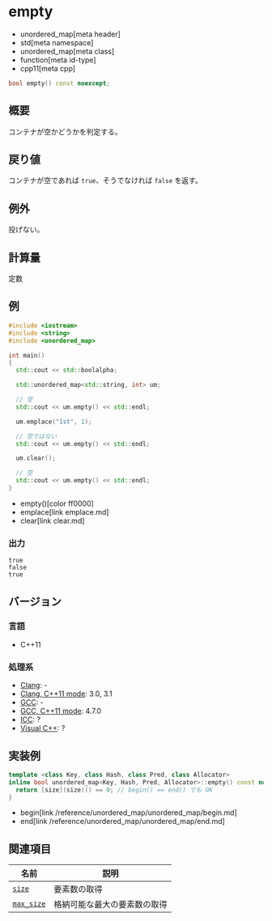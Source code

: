 # empty
* unordered_map[meta header]
* std[meta namespace]
* unordered_map[meta class]
* function[meta id-type]
* cpp11[meta cpp]

```cpp
bool empty() const noexcept;
```

## 概要
コンテナが空かどうかを判定する。


## 戻り値
コンテナが空であれば `true`、そうでなければ `false` を返す。


## 例外
投げない。


## 計算量
定数


## 例
```cpp example
#include <iostream>
#include <string>
#include <unordered_map>

int main()
{
  std::cout << std::boolalpha;

  std::unordered_map<std::string, int> um;

  // 空
  std::cout << um.empty() << std::endl;

  um.emplace("1st", 1);

  // 空ではない
  std::cout << um.empty() << std::endl;

  um.clear();

  // 空
  std::cout << um.empty() << std::endl;
}
```
* empty()[color ff0000]
* emplace[link emplace.md]
* clear[link clear.md]

### 出力
```
true
false
true
```

## バージョン
### 言語
- C++11

### 処理系
- [Clang](/implementation.md#clang): -
- [Clang, C++11 mode](/implementation.md#clang): 3.0, 3.1
- [GCC](/implementation.md#gcc): -
- [GCC, C++11 mode](/implementation.md#gcc): 4.7.0
- [ICC](/implementation.md#icc): ?
- [Visual C++](/implementation.md#visual_cpp): ?

## 実装例
```cpp
template <class Key, class Hash, class Pred, class Allocator>
inline bool unordered_map<Key, Hash, Pred, Allocator>::empty() const noexcept {
  return [size](size)() == 0; // begin() == end() でも OK
}
```
* begin[link /reference/unordered_map/unordered_map/begin.md]
* end[link /reference/unordered_map/unordered_map/end.md]

## 関連項目

| 名前 | 説明 |
|-----------------------------|------------------------------|
| [`size`](size.md)         | 要素数の取得                 |
| [`max_size`](max_size.md) | 格納可能な最大の要素数の取得 |

